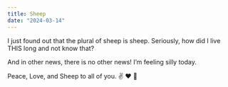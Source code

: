 ```yaml
---
title: Sheep
date: "2024-03-14"
---
```


I just found out that the plural of sheep is sheep. Seriously, how did I live THIS long and not know that?

And in other news, there is no other news! I’m feeling silly today.

Peace, Love, and Sheep to all of you. ✌️ ❤︎ 🐑 

